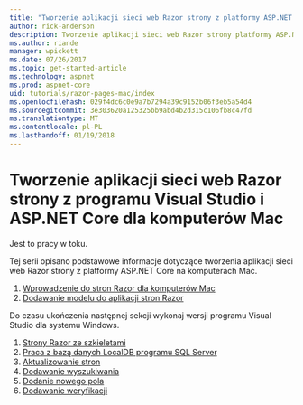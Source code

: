 ```yaml
---
title: "Tworzenie aplikacji sieci web Razor strony z platformy ASP.NET Core dla komputerów Mac"
author: rick-anderson
description: Tworzenie aplikacji sieci web Razor strony platformy ASP.NET Core i EF Core.
ms.author: riande
manager: wpickett
ms.date: 07/26/2017
ms.topic: get-started-article
ms.technology: aspnet
ms.prod: aspnet-core
uid: tutorials/razor-pages-mac/index
ms.openlocfilehash: 029f4dc6c0e9a7b7294a39c9152b06f3eb5a54d4
ms.sourcegitcommit: 3e303620a125325bb9abd4b2d315c106fb8c47fd
ms.translationtype: MT
ms.contentlocale: pl-PL
ms.lasthandoff: 01/19/2018
---
```

# <a name="create-a-razor-pages-web-app-with-aspnet-core-and-visual-studio-for-mac"></a>Tworzenie aplikacji sieci web Razor strony z programu Visual Studio i ASP.NET Core dla komputerów Mac

Jest to pracy w toku.

Tej serii opisano podstawowe informacje dotyczące tworzenia aplikacji sieci web Razor strony z platformy ASP.NET Core na komputerach Mac.

1. [Wprowadzenie do stron Razor dla komputerów Mac](xref:tutorials/razor-pages-mac/razor-pages-start)
1. [Dodawanie modelu do aplikacji stron Razor](xref:tutorials/razor-pages-mac/model)


Do czasu ukończenia następnej sekcji wykonaj wersji programu Visual Studio dla systemu Windows.

1. [Strony Razor ze szkieletami](xref:tutorials/razor-pages/page)
1. [Praca z bazą danych LocalDB programu SQL Server](xref:tutorials/razor-pages/sql)
1. [Aktualizowanie stron](xref:tutorials/razor-pages/da1)
1. [Dodawanie wyszukiwania](xref:tutorials/razor-pages/search)
1. [Dodanie nowego pola](xref:tutorials/razor-pages/new-field)
1. [Dodawanie weryfikacji](xref:tutorials/razor-pages/validation)
